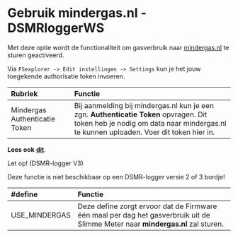 # Gebruik mindergas.nl - DSMRloggerWS

Met deze optie wordt de functionaliteit om gasverbruik naar [mindergas.nl](https://mindergas.nl/) te sturen geactiveerd.

Via `FSexplorer -> Edit instellingen -> Settings` kun je het jouw toegekende authorisatie token invoeren.

| Rubriek | Functie |
| :--- | :--- |
| Mindergas Authenticatie Token | Bij aanmelding bij mindergas.nl kun je een zgn. **Authenticatie Token** opvragen. Dit token heb je nodig om data naar mindergas.nl te kunnen uploaden. Voer dit token hier in. |

**Lees ook** [**dit**](../integratieMindergas/).

Let op!     \(DSMR-logger V3\)

 Deze functie is niet beschikbaar op een DSMR-logger versie 2 of 3 bordje!

| \#define | Functie |
| :--- | :--- |
| USE\_MINDERGAS | Deze define zorgt ervoor dat de Firmware één maal per dag het gasverbruik uit de Slimme Meter naar **mindergas.nl** zal sturen. |

